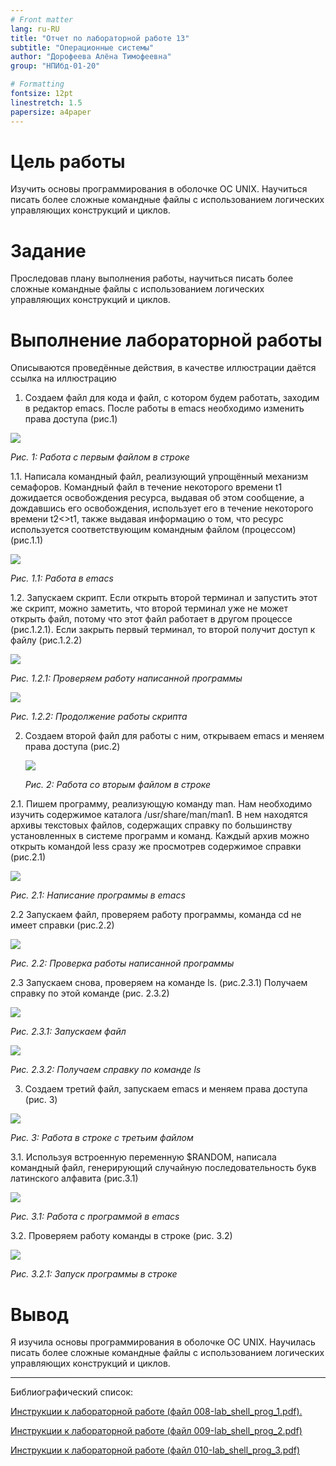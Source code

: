 ```yaml
---
# Front matter
lang: ru-RU
title: "Отчет по лабораторной работе 13"
subtitle: "Операционные системы"
author: "Дорофеева Алёна Тимофеевна"
group: "НПИбд-01-20"

# Formatting
fontsize: 12pt
linestretch: 1.5
papersize: a4paper
---
```


# Цель работы

Изучить основы программирования в оболочке ОС UNIX. Научиться писать более сложные командные файлы с использованием логических управляющих конструкций и циклов.

# Задание

Проследовав плану выполнения работы, научиться писать более сложные командные файлы с использованием логических управляющих конструкций и циклов.


# Выполнение лабораторной работы

Описываются проведённые действия, в качестве иллюстрации даётся ссылка на иллюстрацию

1. Создаем файл для кода и файл, с котором будем работать, заходим в редактор emacs. После работы в emacs необходимо изменить права доступа (рис.1)

<img src="скрины13\рис1.PNG">   

*Рис. 1: Работа с первым файлом в строке*

1.1. Написала командный файл, реализующий упрощённый механизм семафоров. Командный файл в течение некоторого времени t1 дожидается освобождения ресурса, выдавая об этом сообщение, а дождавшись его освобождения, использует его в течение некоторого времени t2<>t1, также выдавая информацию о том, что ресурс используется соответствующим командным файлом (процессом) (рис.1.1)

<img src="скрины13\рис2.PNG">

*Рис. 1.1: Работа в emacs*

1.2. Запускаем скрипт. Если открыть второй терминал и запустить этот же скрипт, можно заметить, что второй терминал уже не может открыть файл, потому что этот файл работает в другом процессе (рис.1.2.1). Если закрыть первый терминал, то второй получит доступ к файлу (рис.1.2.2)

<img src="скрины13\рис3.PNG">

*Рис. 1.2.1: Проверяем работу написанной программы*

<img src="скрины13\рис4.PNG">

*Рис. 1.2.2: Продолжение работы скрипта*

2. Создаем второй файл для работы с ним, открываем emacs и меняем права доступа (рис.2)

   <img src="скрины13\рис5.PNG">

   *Рис. 2: Работа со вторым файлом в строке*

2.1. Пишем программу, реализующую команду man. Нам необходимо изучить содержимое каталога /usr/share/man/man1. В нем находятся архивы текстовых файлов, содержащих справку по большинству установленных в системе программ и команд. Каждый архив можно открыть командой less сразу же просмотрев содержимое справки (рис.2.1)

<img src="скрины13\рис6.PNG">

*Рис. 2.1: Написание программы в emacs*

2.2 Запускаем файл, проверяем работу программы, команда cd не имеет справки (рис.2.2)

<img src="скрины13\рис7.PNG">

*Рис. 2.2: Проверка работы написанной программы*

2.3 Запускаем снова, проверяем на команде ls. (рис.2.3.1) Получаем справку по этой команде (рис. 2.3.2)

<img src="скрины13\рис8.PNG">

*Рис. 2.3.1: Запускаем файл*

<img src="скрины13\рис9.PNG">

*Рис. 2.3.2: Получаем справку по команде ls*

3. Создаем третий файл, запускаем emacs и меняем права доступа (рис. 3)

<img src="скрины13\рис10.PNG">

*Рис. 3: Работа в строке с третьим файлом*

3.1. Используя встроенную переменную $RANDOM, написала командный файл, генерирующий случайную последовательность букв латинского алфавита (рис.3.1)

<img src="скрины13\рис11.PNG">

*Рис. 3.1: Работа с программой в emacs*

3.2. Проверяем работу команды в строке (рис. 3.2)

<img src="скрины13\рис12.PNG">

*Рис. 3.2.1: Запуск программы в строке*

# Вывод

Я изучила основы программирования в оболочке ОС UNIX. Научилась писать более сложные командные файлы с использованием логических управляющих конструкций и циклов.

___

Библиографический список: 

[Инструкции к лабораторной работе (файл 008-lab_shell_prog_1.pdf).](https://esystem.rudn.ru/pluginfile.php/1142377/mod_resource/content/2/008-lab_shell_prog_1.pdf)

[Инструкции к лабораторной работе (файл 009-lab_shell_prog_2.pdf)](https://esystem.rudn.ru/pluginfile.php/1142380/mod_resource/content/3/009-lab_shell_prog_2.pdf)

[Инструкции к лабораторной работе (файл 010-lab_shell_prog_3.pdf)](https://esystem.rudn.ru/pluginfile.php/1142383/mod_resource/content/2/010-lab_shell_prog_3.pdf)

